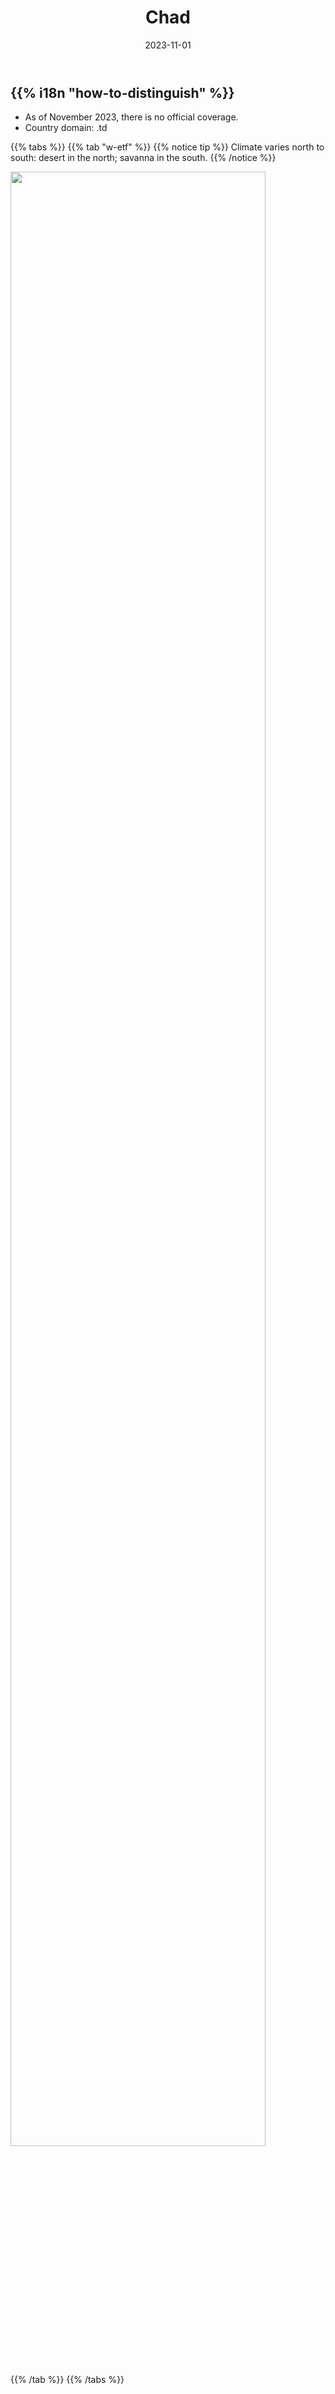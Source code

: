 ﻿---
title: "Chad"
date: 2023-11-01
lastmod: 2023-11-01
weight: 2000
draft: false
keywords: [""]
sections: [""]
bg: "bg/city.jpg"
flag: "TD.svg"
no_detaile_info: true
jetro_detail: false
flag_height: "450px"
is_unofficial: true
---

<div class="main-desciption country-description">
    <h2 class="section-title">{{% i18n "how-to-distinguish" %}}</h2>
    <ul class="rule-list">
        <li>As of November 2023, there is no official coverage.</li>
        <li>Country domain: .td</li>
    </ul>
</div>

{{% tabs %}}
{{% tab "w-etf" %}}
{{% notice tip %}}
Climate varies north to south: <span class="quiz">desert</span> in the north; <span class="quiz">savanna</span> in the south.
{{% /notice %}}

<div class="googlemap-if no-margin">
<img src="/rule/africa/chad/474px-Chad_sat.jpg" width="90%">
</div>

{{% /tab %}}
{{% /tabs %}}
